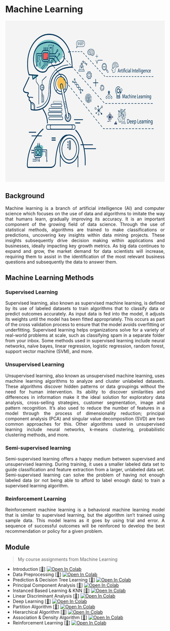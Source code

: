 # Machine Learning
<img src="https://github.com/Bayunova28/Machine_Learning/blob/main/machine-learning-cover.jpg" height="510" width="1000">

## Background
<p align="justify">Machine learning is a branch of artificial intelligence (AI) and computer science which focuses on the use of data and algorithms to imitate the way that humans learn, gradually improving its accuracy. It is an important component of the growing field of data science. Through the use of statistical methods, algorithms are trained to make classifications or predictions, uncovering key insights within data mining projects. These insights subsequently drive decision making within applications and businesses, ideally impacting key growth metrics. As big data continues to expand and grow, the market demand for data scientists will increase, requiring them to assist in the identification of the most relevant business questions and subsequently the data to answer them.<p> 
  
## Machine Learning Methods
### Supervised Learning
<p align="justify">Supervised learning, also known as supervised machine learning, is defined by its use of labeled datasets to train algorithms that to classify data or predict outcomes accurately. As input data is fed into the model, it adjusts its weights until the model has been fitted appropriately. This occurs as part of the cross validation process to ensure that the model avoids overfitting or underfitting. Supervised learning helps organizations solve for a variety of real-world problems at scale, such as classifying spam in a separate folder from your inbox. Some methods used in supervised learning include neural networks, naïve bayes, linear regression, logistic regression, random forest, support vector machine (SVM), and more.<p>
  
### Unsupervised Learning
<p align="justify">Unsupervised learning, also known as unsupervised machine learning, uses machine learning algorithms to analyze and cluster unlabeled datasets. These algorithms discover hidden patterns or data groupings without the need for human intervention. Its ability to discover similarities and differences in information make it the ideal solution for exploratory data analysis, cross-selling strategies, customer segmentation, image and pattern recognition. It’s also used to reduce the number of features in a model through the process of dimensionality reduction; principal component analysis (PCA) and singular value decomposition (SVD) are two common approaches for this. Other algorithms used in unsupervised learning include neural networks, k-means clustering, probabilistic clustering methods, and more.<p>  
  
### Semi-supervised learning 
<p align="justify">Semi-supervised learning offers a happy medium between supervised and unsupervised learning. During training, it uses a smaller labeled data set to guide classification and feature extraction from a larger, unlabeled data set. Semi-supervised learning can solve the problem of having not enough labeled data (or not being able to afford to label enough data) to train a supervised learning algorithm.<p>  
  
### Reinforcement Learning
<p align="justify">Reinforcement machine learning is a behavioral machine learning model that is similar to supervised learning, but the algorithm isn’t trained using sample data. This model learns as it goes by using trial and error. A sequence of successful outcomes will be reinforced to develop the best recommendation or policy for a given problem.<p>

## Module
> My course assignments from Machine Learning  
- Introduction [[📂](https://github.com/Bayunova28/Machine_Learning/tree/main/Week%20I%20-%20Introduction)] [![Open In Colab](https://colab.research.google.com/assets/colab-badge.svg)](https://colab.research.google.com/drive/1-XJQ_MgLZqVmgKeNg8kFnbJQvYPr7mXv?usp=sharing)
- Data Preprocessing [[📂](https://github.com/Bayunova28/Machine_Learning/tree/main/Week%20II%20-%20Data%20Preprocessing)] [![Open In Colab](https://colab.research.google.com/assets/colab-badge.svg)](https://colab.research.google.com/drive/1oz6JAmcCzL08f8k4n_Z0ramqJAJOOGTz?usp=sharing)
- Prediction & Decision Tree Learning [[📂](https://github.com/Bayunova28/Machine_Learning/tree/main/%20Week%20III%20-%20Prediction%20%26%20Decision%20Tree%20Learning)] [![Open In Colab](https://colab.research.google.com/assets/colab-badge.svg)](https://colab.research.google.com/drive/1-m1fnahC42RfAdDRC79Djlji5aF1Y7Lc?usp=sharing)
- Principal Component Analysis [[📂](https://github.com/Bayunova28/Machine_Learning/tree/main/Week%20IV%20-%20Principal%20Component%20Analysis)] [![Open In Colab](https://colab.research.google.com/assets/colab-badge.svg)](https://colab.research.google.com/drive/1dl_KRMaLU5pWPtumGSfAIzgglLTs_SuP?usp=sharing)
- Instanced Based Learning & KNN [[📂](https://github.com/Bayunova28/Machine_Learning/tree/main/Week%20V%20-%20Instance%20Based%20Learning%20%26%20KNN)] [![Open In Colab](https://colab.research.google.com/assets/colab-badge.svg)](https://colab.research.google.com/drive/1yXNXpIPdUTuQ_3hGt3-2tQjjZPuLlbNP?usp=sharing)
- Linear Discriminant Analysis [[📂](https://github.com/Bayunova28/Machine_Learning/tree/main/Week%20VI%20-%20Linear%20Discriminant%20Analysis)] [![Open In Colab](https://colab.research.google.com/assets/colab-badge.svg)](https://colab.research.google.com/drive/1chczjwtS8InDTmFXeQYVO-__wcJfV5qe?usp=sharing)
- Deep Learning [[📂](https://github.com/Bayunova28/Machine_Learning/tree/main/Week%20VIII%20-%20Deep%20Learning)] [![Open In Colab](https://colab.research.google.com/assets/colab-badge.svg)](https://colab.research.google.com/drive/1tu0chjEDGYopnWd1lY6EWhIgrwx0X9Sz?usp=sharing)
- Partition Algorithm [[📂](https://github.com/Bayunova28/Machine_Learning/tree/main/Week%20IX%20-%20Partition%20Algorithm)] [![Open In Colab](https://colab.research.google.com/assets/colab-badge.svg)](https://colab.research.google.com/drive/1qtiTfbGqfWJd-RlVLxDL7j3DffOZuysb?usp=sharing)
- Hierarchical Algorithm [[📂](https://github.com/Bayunova28/Machine_Learning/tree/main/Week%20X%20-%20Hierarchical%20Algorithm)] [![Open In Colab](https://colab.research.google.com/assets/colab-badge.svg)](https://colab.research.google.com/drive/1nOivUvhFL0hyF9uPl1xOjPwEYmox52Gi?usp=sharing)
- Association & Density Algorithm [[📂](https://github.com/Bayunova28/Machine_Learning/tree/main/Week%20XI%20-%20Association%20%26%20Density%20Algorithm)] [![Open In Colab](https://colab.research.google.com/assets/colab-badge.svg)](https://colab.research.google.com/drive/1ikTEHwBBk-jdlox5HaBzRMZXUTgMl_zV?usp=sharing)
- Reinforcement Learning [[📂](https://github.com/Bayunova28/Machine_Learning/tree/main/Week%20XII%20-%20Reinforcement%20Learning)] [![Open In Colab](https://colab.research.google.com/assets/colab-badge.svg)](https://colab.research.google.com/drive/17w0xjnx8Spueo1RtqAsd-WZdA3U2nGI2?usp=sharing) 
